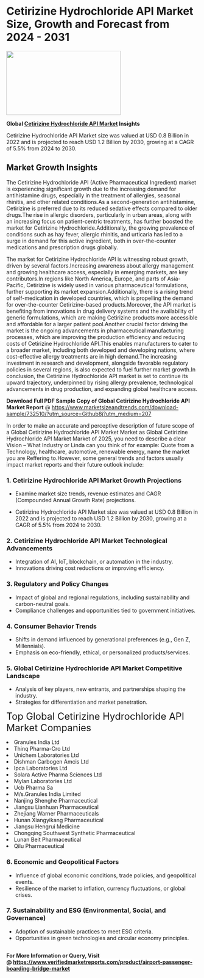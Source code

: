 <H1>Cetirizine Hydrochloride API Market Size, Growth and Forecast from 2024 - 2031</H1><img class="aligncenter size-medium wp-image-584254" src="https://thirdeyenews.in/wp-content/uploads/2024/09/Global-Market-Research-300x168.jpeg" alt="" width="300" height="168" /><p><strong>Global&nbsp;<a href="https://www.marketsizeandtrends.com/download-sample/732510/?utm_source=Github8j?utm_medium=207">Cetirizine Hydrochloride API Market</a> Insights</strong></p><p>Cetirizine Hydrochloride API Market size was valued at USD 0.8 Billion in 2022 and is projected to reach USD 1.2 Billion by 2030, growing at a CAGR of 5.5% from 2024 to 2030.</p><p><h2>Market Growth Insights</h2> <p>The Cetirizine Hydrochloride API (Active Pharmaceutical Ingredient) market is experiencing significant growth due to the increasing demand for antihistamine drugs, especially in the treatment of allergies, seasonal rhinitis, and other related conditions.As a second-generation antihistamine, Cetirizine is preferred due to its reduced sedative effects compared to older drugs.The rise in allergic disorders, particularly in urban areas, along with an increasing focus on patient-centric treatments, has further boosted the market for Cetirizine Hydrochloride.Additionally, the growing prevalence of conditions such as hay fever, allergic rhinitis, and urticaria has led to a surge in demand for this active ingredient, both in over-the-counter medications and prescription drugs globally.</p> <p>The market for Cetirizine Hydrochloride API is witnessing robust growth, driven by several factors.Increasing awareness about allergy management and growing healthcare access, especially in emerging markets, are key contributors.In regions like North America, Europe, and parts of Asia-Pacific, Cetirizine is widely used in various pharmaceutical formulations, further supporting its market expansion.Additionally, there is a rising trend of self-medication in developed countries, which is propelling the demand for over-the-counter Cetirizine-based products.Moreover, the API market is benefiting from innovations in drug delivery systems and the availability of generic formulations, which are making Cetirizine products more accessible and affordable for a larger patient pool.Another crucial factor driving the market is the ongoing advancements in pharmaceutical manufacturing processes, which are improving the production efficiency and reducing costs of Cetirizine Hydrochloride API.This enables manufacturers to cater to a broader market, including both developed and developing nations, where cost-effective allergy treatments are in high demand.The increasing investment in research and development, alongside favorable regulatory policies in several regions, is also expected to fuel further market growth.In conclusion, the Cetirizine Hydrochloride API market is set to continue its upward trajectory, underpinned by rising allergy prevalence, technological advancements in drug production, and expanding global healthcare access.</p> <p><span class=""><strong>Download Full PDF Sample Copy of Global Cetirizine Hydrochloride API Market Report</strong> @ <a href="https://www.marketsizeandtrends.com/download-sample/732510/?utm_source=Github8j?utm_medium=207" target="_blank">https://www.marketsizeandtrends.com/download-sample/732510/?utm_source=Github8j?utm_medium=207</a></span></p><p>In order to make an accurate and perceptive description of future scope of a Global&nbsp;Cetirizine Hydrochloride API Market Market as Global&nbsp;Cetirizine Hydrochloride API Market Market of 2025, you need to describe a clear Vision &ndash; What Industry or Linda can you think of for example: Quote from a Technology, healthcare, automotive, renewable energy, name the market you are Reffering to.However, some general trends and factors usually impact market reports and their future outlook include:</p><h3>1.&nbsp;<strong>Cetirizine Hydrochloride API Market Growth Projections</strong></h3><ul><li>Examine market size trends, revenue estimates and CAGR (Compounded Annual Growth Rate) projections.</li><li><p>Cetirizine Hydrochloride API Market size was valued at USD 0.8 Billion in 2022 and is projected to reach USD 1.2 Billion by 2030, growing at a CAGR of 5.5% from 2024 to 2030.</p></li></ul><h3>2.&nbsp;<strong>Cetirizine Hydrochloride API Market Technological Advancements</strong></h3><ul><li>Integration of AI, IoT, blockchain, or automation in the industry.</li><li>Innovations driving cost reductions or improving efficiency.</li></ul><h3>3.&nbsp;<strong>Regulatory and Policy Changes</strong></h3><ul><li>Impact of global and regional regulations, including sustainability and carbon-neutral goals.</li><li>Compliance challenges and opportunities tied to government initiatives.</li></ul><h3>4.&nbsp;<strong>Consumer Behavior Trends</strong></h3><ul><li>Shifts in demand influenced by generational preferences (e.g., Gen Z, Millennials).</li><li>Emphasis on eco-friendly, ethical, or personalized products/services.</li></ul><h3>5.&nbsp;<strong>Global Cetirizine Hydrochloride API Market Competitive Landscape</strong></h3><ul><li>Analysis of key players, new entrants, and partnerships shaping the industry.</li><li>Strategies for differentiation and market penetration.</li></ul><p data-pm-slice="1 1 []"><span style="color: inherit; font-family: inherit; font-size: 25px;">Top Global Cetirizine Hydrochloride API Market Companies</span></p><div class="" data-test-id=""><p><li>Granules India Ltd</li><li> Thinq Pharma-Cro Ltd</li><li> Unichem Laboratories Ltd</li><li> Dishman Carbogen Amcis Ltd</li><li> Ipca Laboratories Ltd</li><li> Solara Active Pharma Sciences Ltd</li><li> Mylan Laboratories Ltd</li><li> Ucb Pharma Sa</li><li> M/s.Granules India Limited</li><li> Nanjing Shenghe Pharmaceutical</li><li> Jiangsu Lianhuan Pharmaceutical</li><li> Zhejiang Warner Pharmaceuticals</li><li> Hunan Xiangyikang Pharmaceutical</li><li> Jiangsu Hengrui Medicine</li><li> Chongqing Southwest Synthetic Pharmaceutical</li><li> Lunan Beit Pharmaceutical</li><li> Qilu Pharmaceutical</li></p></div><h3>6.&nbsp;<strong>Economic and Geopolitical Factors</strong></h3><ul><li>Influence of global economic conditions, trade policies, and geopolitical events.</li><li>Resilience of the market to inflation, currency fluctuations, or global crises.</li></ul><h3>7.&nbsp;<strong>Sustainability and ESG (Environmental, Social, and Governance)</strong></h3><ul><li>Adoption of sustainable practices to meet ESG criteria.</li><li>Opportunities in green technologies and circular economy principles.</li></ul><h2><strong style="font-size: 14px;">For More Information or Query, Visit @&nbsp;</strong><a style="background-color: #ffffff; font-size: 14px;" href="https://www.marketsizeandtrends.com/report/cetirizine-hydrochloride-api-market/" target="_blank">https://www.verifiedmarketreports.com/product/airport-passenger-boarding-bridge-market</a></h2>